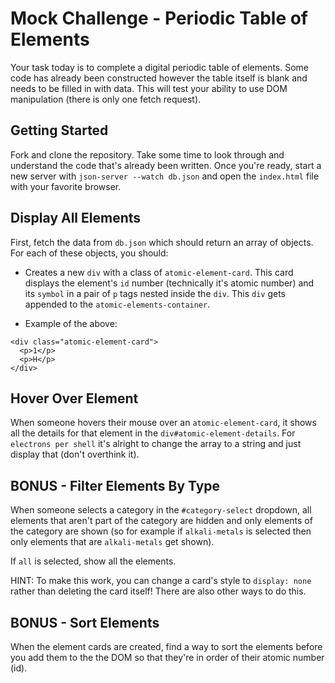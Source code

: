 # Mock Challenge - Periodic Table of Elements

Your task today is to complete a digital periodic table of elements. Some code has already been constructed however the table itself is blank and needs to be filled in with data. This will test your ability to use DOM manipulation (there is only one fetch request).

## Getting Started

Fork and clone the repository. Take some time to look through and understand the code that's already been written. Once you're ready, start a new server with `json-server --watch db.json` and open the `index.html` file with your favorite browser.

## Display All Elements

First, fetch the data from `db.json` which should return an array of objects. For each of these objects, you should:

- Creates a new `div` with a class of `atomic-element-card`. This card displays the element's `id` number (technically it's atomic number) and its `symbol` in a pair of `p` tags nested inside the `div`. This `div` gets appended to the `atomic-elements-container`.

- Example of the above:

```
<div class="atomic-element-card">
  <p>1</p>
  <p>H</p>
</div>
```

## Hover Over Element

When someone hovers their mouse over an `atomic-element-card`, it shows all the details for that element in the `div#atomic-element-details`. For `electrons per shell` it's alright to change the array to a string and just display that (don't overthink it).

## BONUS - Filter Elements By Type

When someone selects a category in the `#category-select` dropdown, all elements that aren't part of the category are hidden and only elements of the category are shown (so for example if `alkali-metals` is selected then only elements that are `alkali-metals` get shown).

If `all` is selected, show all the elements.

HINT: To make this work, you can change a card's style to `display: none` rather than deleting the card itself! There are also other ways to do this.

## BONUS - Sort Elements

When the element cards are created, find a way to sort the elements before you add them to the the DOM so that they're in order of their atomic number (id).
